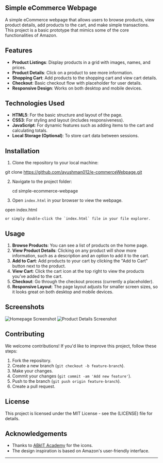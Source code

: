 ## Simple eCommerce Webpage

A simple eCommerce webpage that allows users to browse products, view product details, add products to the cart, and make simple transactions. This project is a basic prototype that mimics some of the core functionalities of Amazon.

## Features

- **Product Listings**: Display products in a grid with images, names, and prices.
- **Product Details**: Click on a product to see more information.
- **Shopping Cart**: Add products to the shopping cart and view cart details.
- **Checkout**: Basic checkout flow with placeholder for user details.
- **Responsive Design**: Works on both desktop and mobile devices.

## Technologies Used

- **HTML5**: For the basic structure and layout of the page.
- **CSS3**: For styling and layout (includes responsiveness).
- **JavaScript**: For dynamic features such as adding items to the cart and calculating totals.
- **Local Storage (Optional)**: To store cart data between sessions.

## Installation

1. Clone the repository to your local machine:

git clone https://github.com/ayushman012/e-commerceWebpage.git

2. Navigate to the project folder:

    cd simple-ecommerce-webpage

3. Open `index.html` in your browser to view the webpage.

  open index.html

    or simply double-click the `index.html` file in your file explorer.

## Usage

1. **Browse Products**: You can see a list of products on the home page.
2. **View Product Details**: Clicking on any product will show more information, such as a description and an option to add it to the cart.
3. **Add to Cart**: Add products to your cart by clicking the "Add to Cart" button next to the product.
4. **View Cart**: Click the cart icon at the top right to view the products you’ve added to the cart.
5. **Checkout**: Go through the checkout process (currently a placeholder).
6. **Responsive Layout**: The page layout adjusts for smaller screen sizes, so it looks great on both desktop and mobile devices.

## Screenshots

![Homepage Screenshot](./screenshots/homepage.png)
![Product Details Screenshot](./screenshots/product-details.png)

## Contributing

We welcome contributions! If you'd like to improve this project, follow these steps:

1. Fork the repository.
2. Create a new branch (`git checkout -b feature-branch`).
3. Make your changes.
4. Commit your changes (`git commit -am 'Add new feature'`).
5. Push to the branch (`git push origin feature-branch`).
6. Create a pull request.

## License

This project is licensed under the MIT License - see the (LICENSE) file for details.

## Acknowledgements

- Thanks to [AB𝑘IT Academy]([https://github.com/ayushman012/e-commerceWebpage]) for the icons.
- The design inspiration is based on Amazon's user-friendly interface.

---
